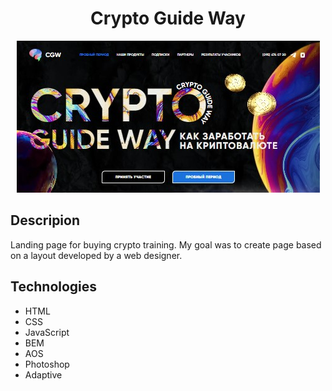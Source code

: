<h1 align="center">Crypto Guide Way</h1>

<div align="center"><img src="/img/readme.jpg"/></div>

<h2>Descripion</h2>
Landing page for buying crypto training. My goal was to create
page based on a layout developed by a web designer.

<h2>Technologies</h2>

+ HTML
+ CSS
+ JavaScript
+ BEM 
+ AOS 
+ Photoshop
+ Adaptive
